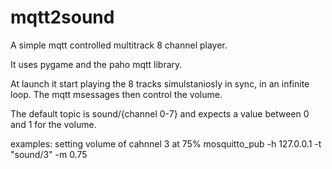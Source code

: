 # mqtt2sound

A simple mqtt controlled multitrack 8 channel player.

It uses pygame and the paho mqtt library.

At launch it start playing the 8 tracks simulstaniosly in sync, in an infinite loop.
The mqtt msessages then control the volume.

The default topic is sound/{channel 0-7} and expects a value between 0 and 1 for the volume.
 
 examples:
     setting volume of cahnnel 3 at 75%
      mosquitto_pub -h 127.0.0.1 -t "sound/3" -m 0.75
  

